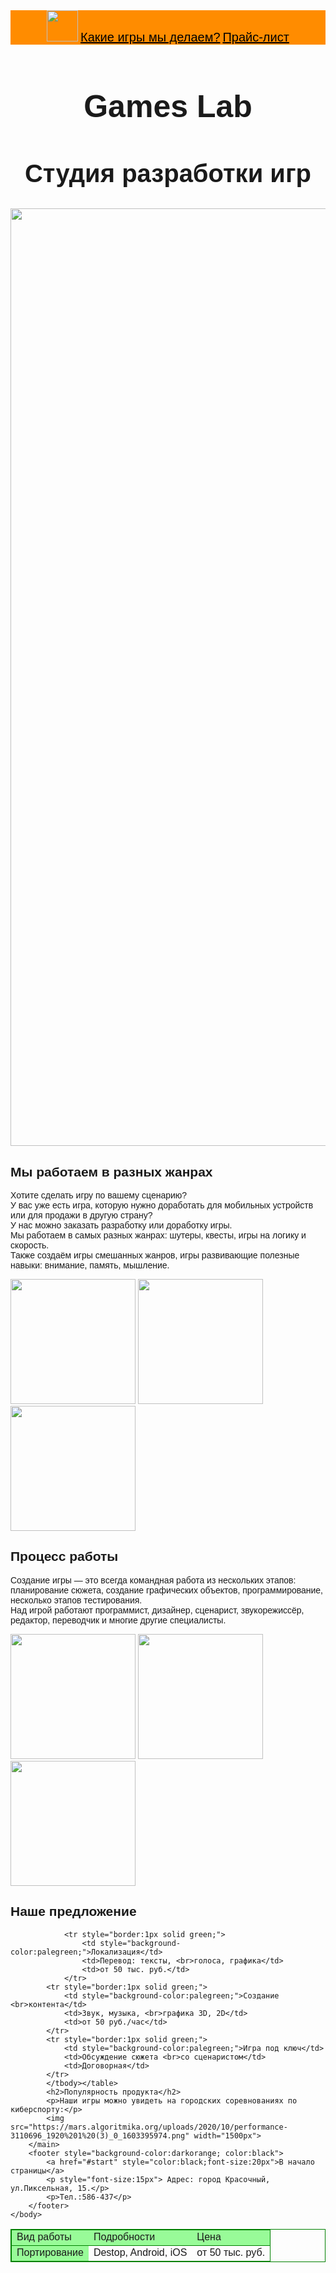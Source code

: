 <html>
    <head>
        <title>Games Lab</title>
    </head>
    <body style="font-family:sans-serif;">
        <header style="background-color:darkorange;color:black">
            <img src="https://mars.algoritmika.org/uploads/2020/10/Frame%204_0_1603385959.svg" height="50px" id="start">
            <a href="#games" style="color:black; font-size:20px;">Какие игры мы делаем?</a>
            <a href="#price" style="color:black; font-size:20px;">Прайс-лист</a>
        </header>
        <main>
            <h1 style="text-align:center;font-size:50px;">Games Lab</h1>
            <h2 style="text-align:center;font-size:40px;">Студия разработки игр</h2>
            <img src="https://mars.algoritmika.org/uploads/2020/10/Vector_0_1603390263.png" width="1500px">
            <h2 id="games">Мы работаем в разных жанрах</h2>
            <p>Хотите сделать игру по вашему сценарию? 
                <br>У вас уже есть игра, которую нужно доработать для мобильных устройств или для продажи в другую страну?
                <br>У нас можно заказать разработку или доработку игры. 
                <br>Мы работаем в самых разных жанрах: шутеры, квесты, игры на логику и скорость.
                <br>Также создаём игры смешанных жанров, игры развивающие полезные навыки: внимание, память, мышление.
            </p>
            <p>
                <img src="https://mars.algoritmika.org/uploads/2020/10/maps-and-location_0_1603391752.png" width="200px">
                <img src="https://mars.algoritmika.org/uploads/2020/10/shooter_0_1603391752.png" width="200px">
                <img src="https://mars.algoritmika.org/uploads/2020/10/tetris_0_1603391752.png" width="200px">
            </p>
            <h2>Процесс работы</h2>
            <p>Создание игры — это всегда командная работа из нескольких этапов: 
                <br>планирование сюжета, создание графических объектов, программирование, несколько этапов тестирования.
                <br>Над игрой работают программист, дизайнер, сценарист, звукорежиссёр, редактор, переводчик и многие другие специалисты.
            </p>
            <p>
                <img src="https://mars.algoritmika.org/uploads/2020/10/creativity_0_1603392703.png" width="200px">
                <img src="https://mars.algoritmika.org/uploads/2020/10/discussion_0_1603392703.png" width="200px">
                <img src="https://mars.algoritmika.org/uploads/2020/10/game-development_0_1603392703.png" width="200px">
            </p>
            <h2 id="price">Наше предложение</h2>
            <table style="border-collapse:collapse;border:1px solid green;">
                <tbody><tr style="border:1px solid green;background-color:palegreen;">
                    <td>Вид работы</td>
                    <td>Подробности</td>
                    <td>Цена</td>
                </tr>
                <tr style="border:1px solid green;">
                    <td style="background-color:palegreen;">Портирование</td>
                    <td>Destop, Android, iOS</td>
                    <td>от 50 тыс. руб.</td></tr>
                
                <tr style="border:1px solid green;">
                    <td style="background-color:palegreen;">Локализация</td>
                    <td>Перевод: тексты, <br>голоса, графика</td>
                    <td>от 50 тыс. руб.</td>
                </tr>
            <tr style="border:1px solid green;">
                <td style="background-color:palegreen;">Создание <br>контента</td>
                <td>Звук, музыка, <br>графика 3D, 2D</td>
                <td>от 50 руб./час</td>
            </tr>
            <tr style="border:1px solid green;">
                <td style="background-color:palegreen;">Игра под ключ</td>
                <td>Обсуждение сюжета <br>со сценаристом</td>
                <td>Договорная</td>
            </tr>
            </tbody></table>
            <h2>Популярность продукта</h2>
            <p>Наши игры можно увидеть на городских соревнованиях по киберспорту:</p>
            <img src="https://mars.algoritmika.org/uploads/2020/10/performance-3110696_1920%201%20(3)_0_1603395974.png" width="1500px">
        </main>
        <footer style="background-color:darkorange; color:black">
            <a href="#start" style="color:black;font-size:20px">В начало страницы</a>
            <p style="font-size:15px"> Адрес: город Красочный, ул.Пиксельная, 15.</p>
            <p>Тел.:586-437</p>
        </footer>
    </body>
  </html>
